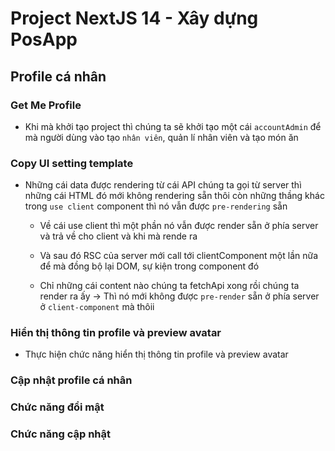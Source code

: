 # Project NextJS 14 - Xây dựng PosApp

## Profile cá nhân

### Get Me Profile

- Khi mà khởi tạo project thì chúng ta sẽ khởi tạo một cái `accountAdmin` để mà người dùng vào tạo `nhân viên`, quản lí nhân viên và tạo món ăn

### Copy UI setting template

- Những cái data được rendering từ cái API chúng ta gọi từ server thì những cái HTML đó mới không rendering sẵn thôi còn những thầng khác trong `use client` component thì nó vẫn được `pre-rendering` sẵn

  - Về cái use client thì một phần nó vẫn được render sẵn ở phía server và trả về cho client và khi mà rende ra

  - Và sau đó RSC của server mới call tới clientComponent một lần nữa để mà đồng bộ lại DOM, sự kiện trong component đó

  - Chỉ những cái content nào chúng ta fetchApi xong rồi chúng ta render ra ấy -> Thì nó mới không được `pre-render` sẵn ở phía server ở `client-component` mà thôii

### Hiển thị thông tin profile và preview avatar

- Thực hiện chức năng hiển thị thông tin profile và preview avatar

### Cập nhật profile cá nhân

### Chức năng đổi mật

### Chức năng cập nhật
